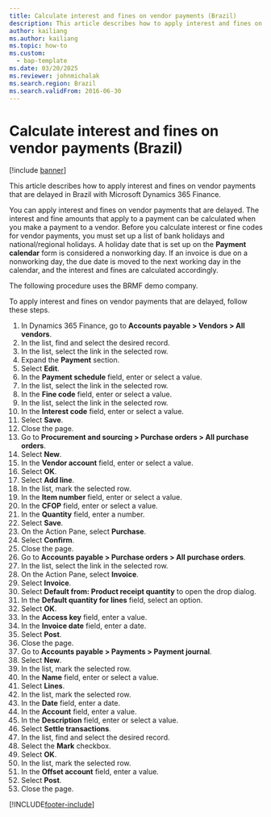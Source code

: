 ```yaml
---
title: Calculate interest and fines on vendor payments (Brazil)
description: This article describes how to apply interest and fines on vendor payments that are delayed in Brazil with Microsoft Dynamics 365 Finance.
author: kailiang
ms.author: kailiang
ms.topic: how-to
ms.custom: 
  - bap-template
ms.date: 03/20/2025
ms.reviewer: johnmichalak
ms.search.region: Brazil
ms.search.validFrom: 2016-06-30
---
```


# Calculate interest and fines on vendor payments (Brazil)

[!include [banner](../../includes/banner.md)]

This article describes how to apply interest and fines on vendor payments that are delayed in Brazil with Microsoft Dynamics 365 Finance.

You can apply interest and fines on vendor payments that are delayed. The interest and fine amounts that apply to a payment can be calculated when you make a payment to a vendor. Before you calculate interest or fine codes for vendor payments, you must set up a list of bank holidays and national/regional holidays. A holiday date that is set up on the **Payment calendar** form is considered a nonworking day. If an invoice is due on a nonworking day, the due date is moved to the next working day in the calendar, and the interest and fines are calculated accordingly. 

The following procedure uses the BRMF demo company.

To apply interest and fines on vendor payments that are delayed, follow these steps.

1. In Dynamics 365 Finance, go to **Accounts payable \> Vendors \> All vendors**.
1. In the list, find and select the desired record.
1. In the list, select the link in the selected row.
1. Expand the **Payment** section.
1. Select **Edit**.
1. In the **Payment schedule** field, enter or select a value.
1. In the list, select the link in the selected row.
1. In the **Fine code** field, enter or select a value.
1. In the list, select the link in the selected row.
1. In the **Interest code** field, enter or select a value.
1. Select **Save**.
1. Close the page.
1. Go to **Procurement and sourcing \> Purchase orders \> All purchase orders**.
1. Select **New**.
1. In the **Vendor account** field, enter or select a value.
1. Select **OK**.
1. Select **Add line**.
1. In the list, mark the selected row.
1. In the **Item number** field, enter or select a value.
1. In the **CFOP** field, enter or select a value.
1. In the **Quantity** field, enter a number.
1. Select **Save**.
1. On the Action Pane, select **Purchase**.
1. Select **Confirm**.
1. Close the page.
1. Go to **Accounts payable \> Purchase orders \> All purchase orders**.
1. In the list, select the link in the selected row.
1. On the Action Pane, select **Invoice**.
1. Select **Invoice**.
1. Select **Default from: Product receipt quantity** to open the drop dialog.
1. In the **Default quantity for lines** field, select an option.
1. Select **OK**.
1. In the **Access key** field, enter a value.
1. In the **Invoice date** field, enter a date.
1. Select **Post**.
1. Close the page.
1. Go to **Accounts payable \> Payments \> Payment journal**.
1. Select **New**.
1. In the list, mark the selected row.
1. In the **Name** field, enter or select a value.
1. Select **Lines**.
1. In the list, mark the selected row.
1. In the **Date** field, enter a date.
1. In the **Account** field, enter a value.
1. In the **Description** field, enter or select a value.
1. Select **Settle transactions**.
1. In the list, find and select the desired record.
1. Select the **Mark** checkbox.
1. Select **OK**.
1. In the list, mark the selected row.
1. In the **Offset account** field, enter a value.
1. Select **Post**.
1. Close the page.




[!INCLUDE[footer-include](../../../includes/footer-banner.md)]
